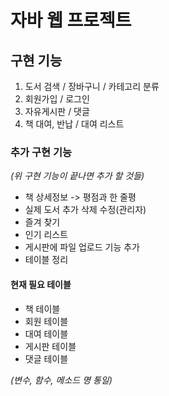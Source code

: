 # 자바 웹 프로젝트

## 구현 기능
1. 도서 검색 / 장바구니 / 카테고리 분류
2. 회원가입 / 로그인
3. 자유게시판 / 댓글
4. 책 대여, 반납 / 대여 리스트

### 추가 구현 기능
*(위 구현 기능이 끝나면 추가 할 것들)*
- 책 상세정보 -> 평점과 한 줄평
- 실제 도서 추가 삭제 수정(관리자)
- 즐겨 찾기
- 인기 리스트
- 게시판에 파일 업로드 기능 추가
- 테이블 정리

#### 현재 필요 테이블
- 책 테이블
- 회원 테이블
- 대여 테이블
- 게시판 테이블
- 댓글 테이블

*(변수, 함수, 메소드 명 통일)*
